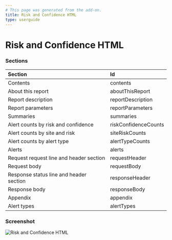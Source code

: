 ```yaml
---
# This page was generated from the add-on.
title: Risk and Confidence HTML
type: userguide
---
```


# Risk and Confidence HTML

### Sections

| Section                                 | Id                   |
|:----------------------------------------|:---------------------|
| Contents                                | contents             |
| About this report                       | aboutThisReport      |
| Report description                      | reportDescription    |
| Report parameters                       | reportParameters     |
| Summaries                               | summaries            |
| Alert counts by risk and confidence     | riskConfidenceCounts |
| Alert counts by site and risk           | siteRiskCounts       |
| Alert counts by alert type              | alertTypeCounts      |
| Alerts                                  | alerts               |
| Request request line and header section | requestHeader        |
| Request body                            | requestBody          |
| Response status line and header section | responseHeader       |
| Response body                           | responseBody         |
| Appendix                                | appendix             |
| Alert types                             | alertTypes           |

### Screenshot

![Risk and Confidence HTML](/docs/desktop/addons/report-generation/images/report-risk-confidence.png)
